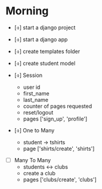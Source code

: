 # Morning

- [⌽] start a django project
- [⌽] start a django app
- [⌽] create templates folder

- [⌽] create student model
- [⌽] Session
  - user id
  - first_name
  - last_name
  - counter of pages requested
  - reset/logout
  - pages ['sign_up', 'profile']
- [⌽] One to Many
  - student -> tshirts
  - page ['shirts/create', 'shirts']
- [ ] Many To Many
  - students <-> clubs
  - create a club
  - pages ['clubs/create', 'clubs']
